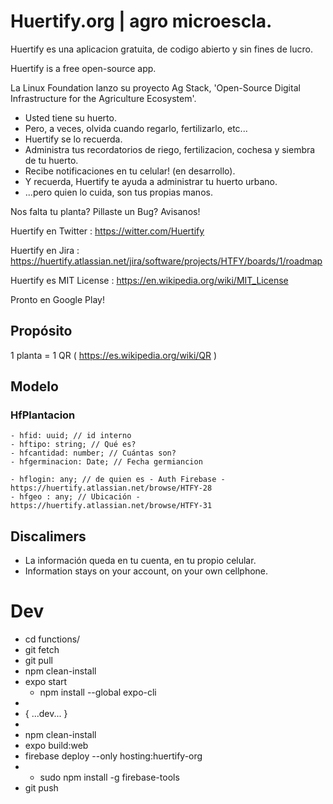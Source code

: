 # Huertify.org | agro microescla.

Huertify es una aplicacion gratuita, de codigo abierto y sin fines de lucro.

Huertify is a free open-source app.

La Linux Foundation lanzo su proyecto Ag Stack, 'Open-Source Digital Infrastructure for the Agriculture Ecosystem'.
- Usted tiene su huerto.
- Pero, a veces, olvida cuando regarlo, fertilizarlo, etc...
- Huertify se lo recuerda.
- Administra tus recordatorios de riego, fertilizacion, cochesa y siembra de tu huerto.
- Recibe notificaciones en tu celular! (en desarrollo).
- Y recuerda, Huertify te ayuda a administrar tu huerto urbano.
- ...pero quien lo cuida, son tus propias manos.


Nos falta tu planta?
Pillaste un Bug?
Avisanos!

Huertify en Twitter : https://witter.com/Huertify

Huertify en Jira : https://huertify.atlassian.net/jira/software/projects/HTFY/boards/1/roadmap

Huertify es MIT License : https://en.wikipedia.org/wiki/MIT_License

Pronto en Google Play!

## Propósito
1 planta = 1 QR ( https://es.wikipedia.org/wiki/QR )

## Modelo

### HfPlantacion
	- hfid: uuid; // id interno
	- hftipo: string; // Qué es?
	- hfcantidad: number; // Cuántas son?
	- hfgerminacion: Date; // Fecha germiancion

	- hflogin: any; // de quien es - Auth Firebase - https://huertify.atlassian.net/browse/HTFY-28
	- hfgeo : any; // Ubicación - https://huertify.atlassian.net/browse/HTFY-31


## Discalimers
* La información queda en tu cuenta, en tu propio celular.
* Information stays on your account, on your own cellphone.

# Dev
- cd functions/
- git fetch
- git pull
- npm clean-install
- expo start
	- npm install --global expo-cli
-
- { ...dev... }
-
- npm clean-install
- expo build:web
- firebase deploy --only hosting:huertify-org
- - sudo npm install -g firebase-tools
- git push
